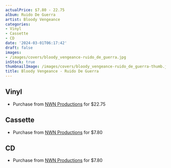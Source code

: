 ```yaml
---
actualPrice: $7.80 - 22.75
album: Ruido De Guerra
artist: Bloody Vengeance
categories:
- Vinyl
- Cassette
- CD
date: '2024-03-01T06:17:42'
draft: false
images:
- /images/covers/bloody_vengeance-ruido_de_guerra.jpg
inStock: true
thumbnailImage: /images/covers/bloody_vengeance-ruido_de_guerra-thumb.jpg
title: Bloody Vengeance - Ruido De Guerra
---
```


## Vinyl
* Purchase from [NWN Productions](http://shop.nwnprod.com/index.php?route=product/product&path=75&product_id=46549&sort=pd.name&order=ASC) for $22.75
## Cassette
* Purchase from [NWN Productions](http://shop.nwnprod.com/index.php?route=product/product&path=73&product_id=46548&sort=pd.name&order=ASC) for $7.80
## CD
* Purchase from [NWN Productions](http://shop.nwnprod.com/index.php?route=product/product&path=93&product_id=46546&sort=pd.name&order=ASC) for $7.80
